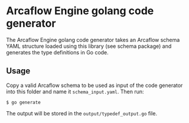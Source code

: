 # Arcaflow Engine golang code generator

The Arcaflow Engine golang code generator takes an Arcaflow schema YAML structure loaded using this library (see schema package) and generates the type definitions in Go code.

## Usage

Copy a valid Arcaflow schema to be used as input of the code generator into this folder and name it `schema_input.yaml`. Then run:

```
$ go generate
```

The output will be stored in the `output/typedef_output.go` file.